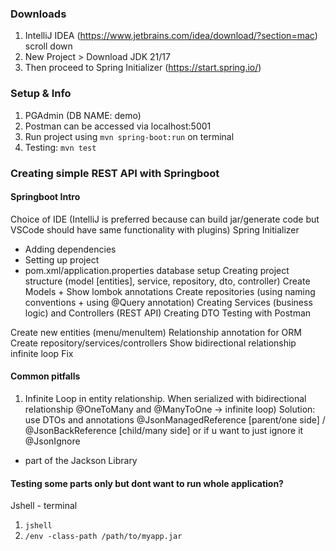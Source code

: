 ### Downloads
1. IntelliJ IDEA (https://www.jetbrains.com/idea/download/?section=mac) scroll down
2. New Project > Download JDK 21/17
3. Then proceed to Spring Initializer (https://start.spring.io/)


### Setup & Info

1. PGAdmin (DB NAME: demo)
2. Postman can be accessed via localhost:5001
3. Run project using `mvn spring-boot:run` on terminal
4. Testing: `mvn test`

### Creating simple REST API with Springboot

#### Springboot Intro

Choice of IDE (IntelliJ is preferred because can build jar/generate code but VSCode should have same functionality with plugins)
Spring Initializer

- Adding dependencies
- Setting up project
- pom.xml/application.properties database setup
  Creating project structure (model [entities], service, repository, dto, controller)
  Create Models + Show lombok annotations
  Create repositories (using naming conventions + using @Query annotation)
  Creating Services (business logic) and Controllers (REST API)
  Creating DTO
  Testing with Postman

Create new entities (menu/menuItem)
Relationship annotation for ORM
Create repository/services/controllers
Show bidirectional relationship infinite loop
Fix

#### Common pitfalls

1. Infinite Loop in entity relationship. When serialized with bidirectional relationship @OneToMany and @ManyToOne -> infinite loop)
   Solution: use DTOs and annotations @JsonManagedReference [parent/one side] / @JsonBackReference [child/many side] or if u want to just ignore it @JsonIgnore

- part of the Jackson Library

#### Testing some parts only but dont want to run whole application?

Jshell - terminal

1. `jshell`
2. `/env -class-path /path/to/myapp.jar`
